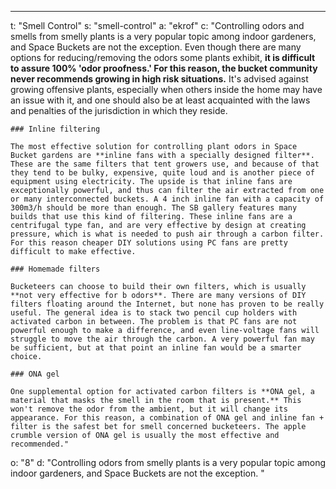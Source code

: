 ---
t: "Smell Control"
s: "smell-control"
a: "ekrof"
c: "Controlling odors and smells from smelly plants is a very popular topic among indoor gardeners, and Space Buckets are not the exception. Even though there are many options for reducing/removing the odors some plants exhibit, **it is difficult to assure 100% 'odor proofness.' For this reason, the bucket community never recommends growing in high risk situations.** It's advised against growing offensive plants, especially when others inside the home may have an issue with it, and one should also be at least acquainted with the laws and penalties of the jurisdiction in which they reside.

    ### Inline filtering

    The most effective solution for controlling plant odors in Space Bucket gardens are **inline fans with a specially designed filter**. These are the same filters that tent growers use, and because of that they tend to be bulky, expensive, quite loud and is another piece of equipment using electricity. The upside is that inline fans are exceptionally powerful, and thus can filter the air extracted from one or many interconnected buckets. A 4 inch inline fan with a capacity of 300m3/h should be more than enough. The SB gallery features many builds that use this kind of filtering. These inline fans are a centrifugal type fan, and are very effective by design at creating pressure, which is what is needed to push air through a carbon filter. For this reason cheaper DIY solutions using PC fans are pretty difficult to make effective.

    ### Homemade filters

    Bucketeers can choose to build their own filters, which is usually **not very effective for b odors**. There are many versions of DIY filters floating around the Internet, but none has proven to be really useful. The general idea is to stack two pencil cup holders with activated carbon in between. The problem is that PC fans are not powerful enough to make a difference, and even line-voltage fans will struggle to move the air through the carbon. A very powerful fan may be sufficient, but at that point an inline fan would be a smarter choice.

    ### ONA gel

    One supplemental option for activated carbon filters is **ONA gel, a material that masks the smell in the room that is present.** This won't remove the odor from the ambient, but it will change its appearance. For this reason, a combination of ONA gel and inline fan + filter is the safest bet for smell concerned bucketeers. The apple crumble version of ONA gel is usually the most effective and recommended."
o: "8"
d: "Controlling odors from smelly plants is a very popular topic among indoor gardeners, and Space Buckets are not the exception. "